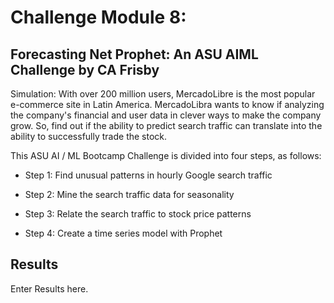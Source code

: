 # Challenge Module 8: 
## Forecasting Net Prophet: An ASU AIML Challenge by CA Frisby

Simulation:  With over 200 million users, MercadoLibre is the most popular e-commerce site in Latin America. MercadoLibra wants to know if analyzing the company's financial and user data in clever ways to make the company grow. So, find out if the ability to predict search traffic can translate into the ability to successfully trade the stock.

This ASU AI / ML Bootcamp Challenge is divided into four steps, as follows:

* Step 1: Find unusual patterns in hourly Google search traffic

* Step 2: Mine the search traffic data for seasonality

* Step 3: Relate the search traffic to stock price patterns

* Step 4: Create a time series model with Prophet

## Results
Enter Results here.  